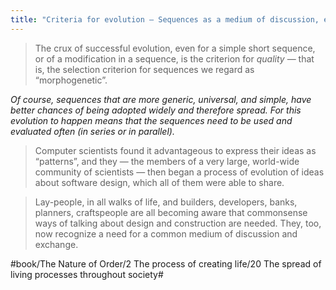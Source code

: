 ```yaml
---
title: "Criteria for evolution — Sequences as a medium of discussion, exchange, modification, and improvement"
---
```


> The crux of successful evolution, even for a simple short sequence, or of a modification in a sequence, is the criterion for *quality* — that is, the selection criterion for sequences we regard as “morphogenetic”.  

*Of course, sequences that are more generic, universal, and simple, have better chances of being adopted widely and therefore spread. For this evolution to happen means that the sequences need to be used and evaluated often (in series or in parallel).*

> Computer scientists found it advantageous to express their ideas as “patterns”, and they — the members of a very large, world-wide community of scientists — then began a process of evolution of ideas about software design, which all of them were able to share.  

> Lay-people, in all walks of life, and builders, developers, banks, planners, craftspeople are all becoming aware that commonsense ways of talking about design and construction are needed. They, too, now recognize a need for a common medium of discussion and exchange.  

#book/The Nature of Order/2 The process of creating life/20 The spread of living processes throughout society#